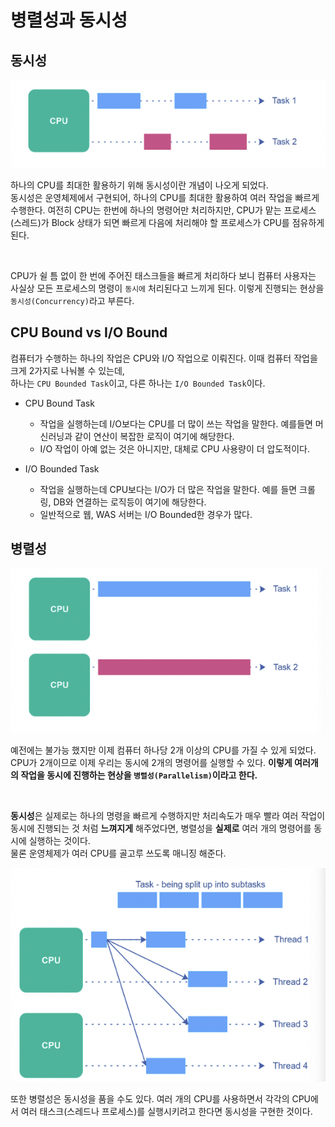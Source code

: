 # 병렬성과 동시성

## 동시성

![동시성](images/img3.png)

하나의 CPU를 최대한 활용하기 위해 동시성이란 개념이 나오게 되었다.  
동시성은 운영체제에서 구현되어, 하나의 CPU를 최대한 활용하여 여러 작업을 빠르게 수행한다. 
여전히 CPU는 한번에 하나의 명령어만 처리하지만, CPU가 맡는 프로세스(스레드)가 Block 상태가 되면 빠르게 다음에 처리해야 할 프로세스가 CPU를 점유하게 된다.  


<br/>  

CPU가 쉴 틈 없이 한 번에 주어진 태스크들을 빠르게 처리하다 보니 컴퓨터 사용자는 사실상 모든 프로세스의 명령이 `동시에` 처리된다고 느끼게 된다. 이렇게 진행되는 현상을 `동시성(Concurrency)`라고 부른다.  

## CPU Bound vs I/O Bound  
컴퓨터가 수행하는 하나의 작업은 CPU와 I/O 작업으로 이뤄진다. 이때 컴퓨터 작업을 크게 2가지로 나눠볼 수 있는데,  
하나는 `CPU Bounded Task`이고, 다른 하나는 `I/O Bounded Task`이다.  

- CPU Bound Task
    - 작업을 실행하는데 I/O보다는 CPU를 더 많이 쓰는 작업을 말한다. 예를들면 머신러닝과 같이 연산이 복잡한 로직이 여기에 해당한다.
    - I/O 작업이 아예 없는 것은 아니지만, 대체로 CPU 사용량이 더 압도적이다.  

- I/O Bounded Task
    - 작업을 실행하는데 CPU보다는 I/O가 더 많은 작업을 말한다. 예를 들면 크롤링, DB와 연결하는 로직등이 여기에 해당한다. 
    - 일반적으로 웹, WAS 서버는 I/O Bounded한 경우가 많다.  


## 병렬성

![병렬성](images/img4.png)  

예전에는 불가능 했지만 이제 컴퓨터 하나당 2개 이상의 CPU를 가질 수 있게 되었다.  
CPU가 2개이므로 이제 우리는 동시에 2개의 명령어를 실행할 수 있다.  **이렇게 여러개의 작업을 동시에 진행하는 현상을 `병렬성(Parallelism)`이라고 한다.**  

<br/>

**동시성**은 실제로는 하나의 명령을 빠르게 수행하지만 처리속도가 매우 빨라 여러 작업이 동시에 진행되는 것 처럼 **느껴지게** 해주었다면, 병렬성을 **실제로** 여러 개의 명령어를 동시에 실행하는 것이다.  
물론 운영체제가 여러 CPU를 골고루 쓰도록 매니징 해준다.  

![병렬성](images/img5.png)  

또한 병렬성은 동시성을 품을 수도 있다. 여러 개의 CPU를 사용하면서 각각의 CPU에서 여러 태스크(스레드나 프로세스)를 실행시키려고 한다면 동시성을 구현한 것이다.  


